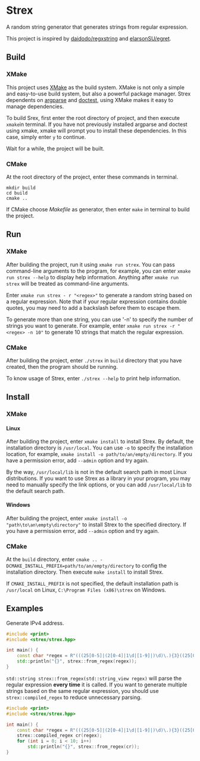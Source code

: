 # Strex
A random string generator that generates strings from regular expression.

This project is inspired by [daidodo/regxstring](https://github.com/daidodo/regxstring) and [elarsonSU/egret](https://github.com/elarsonSU/egret).

## Build
### XMake
This project uses [XMake](https://xmake.io/) as the build system. XMake is not only a simple and easy-to-use build system, but also a powerful package manager. Strex dependents on [argparse](https://github.com/p-ranav/argparse) and [doctest](https://github.com/p-ranav/argparse), using XMake makes it easy to manage dependencies.

To build Srex, first enter the root directory of project, and then execute `xmake`in terminal. If you have not previously installed argparse and doctest using xmake, xmake will prompt you to install these dependencies. In this case, simply enter `y` to continue.

Wait for a while, the project will be built.

### CMake
At the root directory of the project, enter these commands in terminal.

```shell
mkdir build
cd build
cmake ..
```

If CMake choose *Makefile* as generator, then enter `make` in terminal to build the project.

## Run
### XMake
After building the project, run it using `xmake run strex`. You can pass command-line arguments to the program, for example, you can enter `xmake run strex --help` to display help information. Anything after `xmake run strex` will be treated as command-line arguments.

Enter `xmake run strex - r "<regex>"` to generate a random string based on a regular expression. Note that if your regular expression contains double quotes, you may need to add a backslash before them to escape them.

To generate more than one string, you can use '-n' to specify the number of strings you want to generate. For example, enter `xmake run strex -r "<regex> -n 10"` to generate 10 strings that match the regular expression.

### CMake
After building the project, enter `./strex` in `build` directory that you have created, then the program should be running.

To know usage of Strex, enter `./strex --help` to print help information.

## Install
### XMake
#### Linux
After building the project, enter `xmake install` to install Strex. By default, the installation directory is `/usr/local`. You can use `-o` to specify the installation location, for example, `xmake install -o path/to/an/empty/directory`. If you have a permission error, add `--admin` option and try again.

By the way, `/usr/local/lib` is not in the default search path in most Linux distributions. If you want to use Strex as a library in your program, you may need to manually specify the link options, or you can add `/usr/local/lib` to the default search path.

#### Windows
After building the project, enter `xmake install -o "path\to\an\empty\directory"` to install Strex to the specified directory. If you have a permission error, add `--admin` option and try again.

### CMake
At the `build` directory, enter `cmake .. -DCMAKE_INSTALL_PREFIX=path/to/an/empty/directory` to config the installation directory. Then execute `make install` to install Strex.

If `CMAKE_INSTALL_PREFIX` is not specified, the default installation path is `/usr/local` on Linux, `C:\Program Files (x86)\strex` on Windows.

## Examples
Generate IPv4 address.

```c++
#include <print>
#include <strex/strex.hpp>

int main() {
    const char *regex = R"(((25[0-5]|(2[0-4]|1\d|[1-9]|)\d)\.){3}((25[0-5]|(2[0-4]|1\d|[1-9]|)\d)))";
    std::println("{}", strex::from_regex(regex));
}
```

`std::string strex::from_regex(std::string_view regex)` will parse the regular expression **every time** it is called. If you want to generate multiple strings based on the same regular expression, you should use `strex::compiled_regex` to reduce unnecessary parsing.

```c++
#include <print>
#include <strex/strex.hpp>

int main() {
    const char *regex = R"(((25[0-5]|(2[0-4]|1\d|[1-9]|)\d)\.){3}((25[0-5]|(2[0-4]|1\d|[1-9]|)\d)))";
    strex::compiled_regex cr(regex);
    for (int i = 0; i < 10; i++)
        std::println("{}", strex::from_regex(cr));
}
```